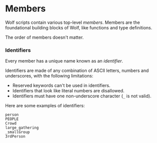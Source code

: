 # Members

Wolf scripts contain various top-level *members*. Members are the foundational
building blocks of Wolf, like functions and type definitions.

The order of members doesn't matter.

### Identifiers

Every member has a unique name known as an *identifier*.

Identifiers are made of any combination of ASCII letters, numbers and
underscores, with the following limitations:

- Reserved keywords can't be used in identifiers.
- Identifiers that look like literal numbers are disallowed.
- Identifiers must have one non-underscore character (`_` is not valid).

Here are some examples of identifiers:

```
person
PEOPLE
Crowd
large_gathering
_smallGroup
3rdPerson
```